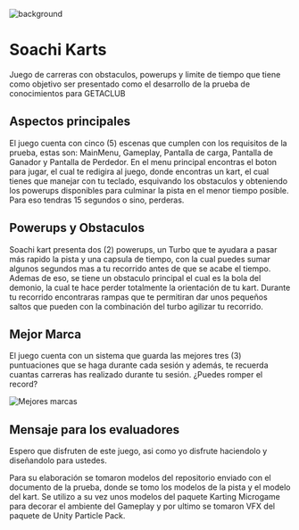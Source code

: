 ![background](https://user-images.githubusercontent.com/88408551/128295498-5cc55f69-a29c-4066-8385-8b127bb2ba68.jpg)

# Soachi Karts

Juego de carreras con obstaculos, powerups y limite de tiempo que tiene como objetivo ser presentado como el desarrollo de la prueba de conocimientos para GETACLUB

## Aspectos principales 

El juego cuenta con cinco (5) escenas que cumplen con los requisitos de la prueba, estas son: MainMenu, Gameplay, Pantalla de carga, Pantalla de Ganador y Pantalla de Perdedor. En el menu principal encontras el boton para jugar, el cual te redigira al juego, donde encontras un kart, el cual tienes que manejar con tu teclado, esquivando los obstaculos y obteniendo los powerups disponibles para culminar la pista en el menor tiempo posible. Para eso tendras 15 segundos o sino, perderas.

## Powerups y Obstaculos

Soachi kart presenta dos (2) powerups, un Turbo que te ayudara a pasar más rapido la pista y una capsula de tiempo, con la cual puedes sumar algunos segundos mas a tu recorrido antes de que se acabe el tiempo. Ademas de eso, se tiene un obstaculo principal el cual es la bola del demonio, la cual te hace perder totalmente la orientación de tu kart. Durante tu recorrido encontraras rampas que te permitiran dar unos pequeños saltos que pueden con la combinación del turbo agilizar tu recorrido.

## Mejor Marca

El juego cuenta con un sistema que guarda las mejores tres (3) puntuaciones que se haga durante cada sesión y además, te recuerda cuantas carreras has realizado durante tu sesión. ¿Puedes romper el record? 

![Mejores marcas](https://user-images.githubusercontent.com/88408551/128296250-7e4c54ed-4889-4e28-ad17-9344fc24b043.png)

## Mensaje para los evaluadores

Espero que disfruten de este juego, asi como yo disfrute haciendolo y diseñandolo para ustedes.

Para su elaboración se tomaron modelos del repositorio enviado con el documento de la prueba, donde se tomo los modelos de la pista y el modelo del kart. Se utilizo a su vez unos modelos del paquete Karting Microgame para decorar el ambiente del Gameplay y por ultimo se tomaron VFX del paquete de Unity Particle Pack.
 

